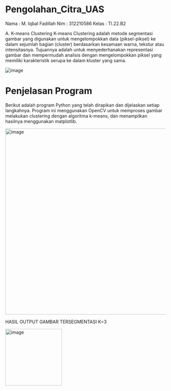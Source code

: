 # Pengolahan_Citra_UAS

Nama  : M. Iqbal Fadillah
Nim   : 312210586
Kelas : TI.22.B2

A. K-means Clustering
K-means Clustering adalah metode segmentasi gambar yang digunakan untuk mengelompokkan data (piksel-piksel) ke dalam sejumlah bagian (cluster) berdasarkan kesamaan warna, tekstur atau intensitasnya. Tujuannya adalah untuk menyederhanakan representasi gambar dan mempermudah analisis dengan mengelompokkan piksel yang memiliki karakteristik serupa ke dalam kluster yang sama.

![image](https://github.com/IQBAL06102002/Pengolahan_Citra_UAS/assets/115945207/6e3ced59-b72b-478f-b7df-c48d5c098a13)

# Penjelasan Program

Berikut adalah program Python yang telah dirapikan dan dijelaskan setiap langkahnya. Program ini menggunakan OpenCV untuk memproses gambar melakukan clustering dengan algoritma k-means, dan menampilkan hasilnya menggunakan matplotlib.

<img width="584" alt="image" src="https://github.com/IQBAL06102002/Pengolahan_Citra_UAS/assets/115945207/e95721d0-0ff8-44a1-9144-4bcfc15fb145">


HASIL OUTPUT GAMBAR TERSEGMENTASI K=3

<img width="178" alt="image" src="https://github.com/IQBAL06102002/Pengolahan_Citra_UAS/assets/115945207/5bc1f3fd-e0b2-410e-b378-2548e9d7d7c4">
